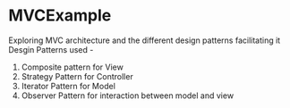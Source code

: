 # MVCExample
Exploring MVC architecture and the different design patterns facilitating it 
Desgin Patterns used - 

1. Composite pattern for View
2. Strategy Pattern for Controller
3. Iterator Pattern for Model
4. Observer Pattern for interaction between model and view
